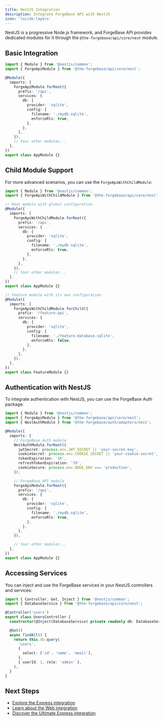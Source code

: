 ```yaml
---
title: NestJS Integration
description: Integrate ForgeBase API with NestJS
icon: 'lucide:layers'
---
```


NestJS is a progressive Node.js framework, and ForgeBase API provides dedicated modules for it through the `@the-forgebase/api/core/nest` module.

## Basic Integration

```typescript [ts]
import { Module } from '@nestjs/common';
import { ForgeApiModule } from '@the-forgebase/api/core/nest';

@Module({
  imports: [
    ForgeApiModule.forRoot({
      prefix: '/api',
      services: {
        db: {
          provider: 'sqlite',
          config: {
            filename: './mydb.sqlite',
            enforceRls: true,
          },
        },
      },
    }),
    // Your other modules...
  ],
})
export class AppModule {}
```

## Child Module Support

For more advanced scenarios, you can use the `ForgeApiWithChildModule`:

```typescript [ts]
import { Module } from '@nestjs/common';
import { ForgeApiWithChildModule } from '@the-forgebase/api/core/nest';

// Root module with global configuration
@Module({
  imports: [
    ForgeApiWithChildModule.forRoot({
      prefix: '/api',
      services: {
        db: {
          provider: 'sqlite',
          config: {
            filename: './mydb.sqlite',
            enforceRls: true,
          },
        },
      },
    }),
    // Your other modules...
  ],
})
export class AppModule {}

// Feature module with its own configuration
@Module({
  imports: [
    ForgeApiWithChildModule.forChild({
      prefix: '/feature-api',
      services: {
        db: {
          provider: 'sqlite',
          config: {
            filename: './feature-database.sqlite',
            enforceRls: false,
          },
        },
      },
    }),
  ],
})
export class FeatureModule {}
```

## Authentication with NestJS

To integrate authentication with NestJS, you can use the ForgeBase Auth package:

```typescript [ts]
import { Module } from '@nestjs/common';
import { ForgeApiModule } from '@the-forgebase/api/core/nest';
import { NestAuthModule } from '@the-forgebase/auth/adapters/nest';

@Module({
  imports: [
    // ForgeBase Auth module
    NestAuthModule.forRoot({
      jwtSecret: process.env.JWT_SECRET || 'your-secret-key',
      cookieSecret: process.env.COOKIE_SECRET || 'your-cookie-secret',
      tokenExpiration: '1h',
      refreshTokenExpiration: '7d',
      cookieSecure: process.env.NODE_ENV === 'production',
    }),

    // ForgeBase API module
    ForgeApiModule.forRoot({
      prefix: '/api',
      services: {
        db: {
          provider: 'sqlite',
          config: {
            filename: './mydb.sqlite',
            enforceRls: true,
          },
        },
      },
    }),

    // Your other modules...
  ],
})
export class AppModule {}
```

## Accessing Services

You can inject and use the ForgeBase services in your NestJS controllers and services:

```typescript [ts]
import { Controller, Get, Inject } from '@nestjs/common';
import { DatabaseService } from '@the-forgebase/api/core/nest';

@Controller('users')
export class UsersController {
  constructor(@Inject(DatabaseService) private readonly db: DatabaseService) {}

  @Get()
  async findAll() {
    return this.db.query(
      'users',
      {
        select: ['id', 'name', 'email'],
      },
      { userId: 1, role: 'admin' },
    );
  }
}
```

## Next Steps

- [Explore the Express integration](/api/framework-integration/express)
- [Learn about the Web integration](/api/framework-integration/web)
- [Discover the Ultimate Express integration](/api/framework-integration/ultimate-express)
